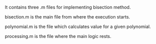 It contains three .m files for implementing bisection method.

bisection.m is the main file from where the execution starts.

polynomial.m is the file which calculates value for a given polynomial.

processing.m is the file where the main logic rests.
